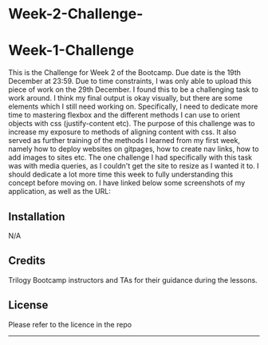 # Week-2-Challenge-
# Week-1-Challenge
This is the Challenge for Week 2 of the Bootcamp. Due date is the 19th December at 23:59. Due to time constraints, I was only able to upload this piece of work on the 29th December. I found this to be a challenging task to work around. I think my final output is okay visually, but there are some elements which I still need working on. Specifically, I need to dedicate more time to mastering flexbox and the different methods I can use to orient objects with css (justify-content etc). The purpose of this challenge was to increase my exposure to methods of aligning content with css. It also served as further training of the methods I learned from my first week, namely how to deploy websites on gitpages, how to create nav links, how to add images to sites etc. The one challenge I had specifically with this task was with media queries, as I couldn't get the site to resize as I wanted it to. I should dedicate a lot more time this week to fully understanding this concept before moving on. I have linked below some screenshots of my application, as well as the URL:

## Installation

N/A

## Credits
Trilogy Bootcamp instructors and TAs for their guidance during the lessons. 

## License

Please refer to the licence in the repo

---